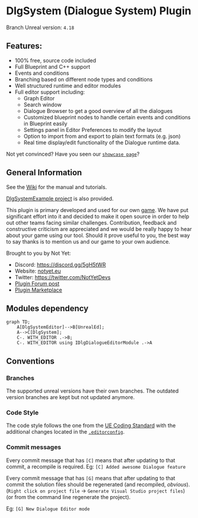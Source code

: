 # DlgSystem (Dialogue System) Plugin

Branch Unreal version: `4.18`

## Features:

- 100% free, source code included
- Full Blueprint and C++ support
- Events and conditions
- Branching based on different node types and conditions
- Well structured runtime and editor modules
- Full editor support including:
    - Graph Editor
    - Search window
    - Dialogue Browser to get a good overview of all the dialogues
    - Customized blueprint nodes to handle certain events and conditions in Blueprint easily
    - Settings panel in Editor Preferences to modify the layout
    - Option to import from and export to plain text formats (e.g. json)
    - Real time display/edit functionality of the Dialogue runtime data.

Not yet convinced? Have you seen our [`showcase page`](https://gitlab.com/NotYetGames/DlgSystem/wikis/Feature-Showcase)?

## General Information

See the [Wiki](https://gitlab.com/NotYetGames/DlgSystem/wikis/home) for the manual and tutorials.

[DlgSystemExample project](https://gitlab.com/NotYetGames/DlgSystemExample/tree/4.18) is also provided.

This plugin is primary developed and used for our own [game](http://www.warriorb.com).
We have put significant effort into it and decided to make it open source in order to help out other teams facing similar challenges.
Contribution, feedback and constructive criticism are appreciated and we would be really happy to hear about your game using our tool.
Should it prove useful to you, the best way to say thanks is to mention us and our game to your own audience.

Brought to you by Not Yet:
* Discord: https://discord.gg/5gH5tWR
* Website: [notyet.eu](http://www.notyet.eu)
* Twitter: https://twitter.com/NotYetDevs
* [Plugin Forum post](https://forums.unrealengine.com/community/community-content-tools-and-tutorials/1424923-open-source-dialogue-system-plugin)
* [Plugin Marketplace](https://www.unrealengine.com/marketplace/not-yet-dialogue-system)


## Modules dependency
```mermaid
graph TD;
    A[DlgSystemEditor]-->B[UnrealEd];
    A-->C[DlgSystem];
    C-. WITH_EDITOR .->B;
    C-. WITH_EDITOR using IDlgDialogueEditorModule .->A
```

## Conventions

### Branches
The supported unreal versions have their own branches.
The outdated version branches are kept but not updated anymore.

### Code Style

The code style follows the one from the [UE Coding Standard](https://docs.unrealengine.com/latest/INT/Programming/Development/CodingStandard/)
with the additional changes located in the [`.editorconfig`](.editorconfig).

### Commit messages

Every commit message that has `[C]` means that after updating to that commit, a recompile is required.
Eg: `[C] Added awesome Dialogue feature`

Every commit message that has `[G]` means that after updating to that commit the solution files should be regenerated (and recompiled, *obvious*).
(`Right click on project file` -> `Generate Visual Studio project files`) (or from the command line regenerate the project).

Eg: `[G] New Dialogue Editor mode`

